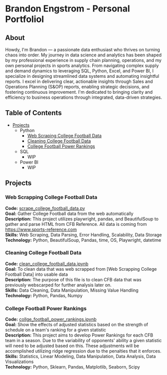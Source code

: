 # Brandon Engstrom - Personal Portfoliol

## About 

Howdy, I'm Brandon — a passionate data enthusiast who thrives on turning chaos into order. My journey in data science and analytics has been shaped by my professional experience in supply chain planning, operations, and my own personal projects in sports analytics. From navigating complex supply and demand dynamics to leveraging SQL, Python, Excel, and Power BI, I specialize in designing streamlined data systems and automating insightful reports. I excel in delivering clear, actionable insights through Sales and Operations Planning (S&OP) reports, enabling strategic decisions, and fostering continuous improvement. I'm dedicated to bringing clarity and efficiency to business operations through integrated, data-driven strategies.

## Table of Contents
  - [Projects](Projects)
    - Python
      - [Web Scraping College Football Data](https://github.com/brandonvengstrom/personal_portfolio/blob/main/scrape_college_football_data.py)
      - [Cleaning College Football Data](https://github.com/brandonvengstrom/personal_portfolio/blob/main/clean_college_football_data.ipynb)
      - [College Football Power Rankings](https://github.com/brandonvengstrom/personal_portfolio/blob/main/college_football_power_rankings.ipynb)
    - SQL
      - WIP
    - Power BI
      - WIP

## Projects

### Web Scrapping College Football Data
**Code:** [scrape_college_football_data.py](https://github.com/brandonvengstrom/personal_portfolio/blob/main/scrape_college_football_data.py)  
**Goal:** Gather College Football data from the web automatically   
**Description:** This project utilizes playwright, pandas, and BeautifulSoup to gather and parse HTML from CFB Reference. All data is coming from https://www.sports-reference.com  
**Skills:** Web Scraping, Data Parsing, Error Handling, Scalability, Data Storage  
**Technology:** Python, BeautifulSoup, Pandas, time, OS, Playwright, datetime  

### Cleaning College Football Data

**Code:** [clean_college_football_data.ipynb](https://github.com/brandonvengstrom/personal_portfolio/blob/main/clean_college_football_data.ipynb)  
**Goal:** To clean data that was web scrapped from [Web Scrapping College Football Data] into usable data   
**Description:** The purpose of this file is to clean CFB data that was previously webscarped for further analysis later on.  
**Skills:** Data Cleaning, Data Manipulation, Missing Value Handling  
**Technology:** Python, Pandas, Numpy  

### College Football Power Rankings

**Code:** [collge_football_power_rankings.ipynb](https://github.com/brandonvengstrom/personal_portfolio/blob/main/college_football_power_rankings.ipynb)  
**Goal:** Show the effects of adjusted statistics based on the strength of schedule on a team's ranking for a given statistic  
**Description:** This project aims to develop Power Rankings for each CFB team in a season. Due to the variability of opponents' ability a given statistic will need to be adjusted based on this. These adjustments will be accomplished utilizing ridge regression due to the penalties that it enforces.  
**Skills:** Statistics, Linear Modeling, Data Manipulation, Data Analysis, Data Visualizations  
**Technology:** Python, Sklearn, Pandas, Matplotlib, Seaborn, Scipy  
